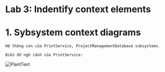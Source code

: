 # Lab 3: Indentify context elements

  # 1. Sybsystem context diagrams
    
    Hệ thông con của PrintService, ProjectManagementDatabase subsystems.

    Biểu đồ ngữ cảnh của PrintService:
    
![PlantText](https://www.planttext.com/api/plantuml/png/b55BYi904DtNASfUwS8Bp48oID25IaZc0atobCPEfwUx5SAGayrYZZHNi3K1Fo3eMxvFFQhg__SlyK6wSAWrZIfibG7dwVphSxDOfLngwJsHbULUxi0YSye4Bk2EgeJW7-A8g_rHbvulp40C_XxsB6IoBRIouycDi8E1am4vREE27xIEEg9eTutMHUi3QfvEP_VZFrZa-3x01uvE7mUBDo9z7o_wUjKOGMbjTTC2Jt8br14zZ-fQkSpNqiHpkPTYmvg2A86fuXjE0000__y30000)
